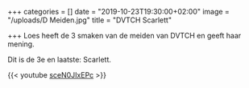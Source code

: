 +++
categories = []
date = "2019-10-23T19:30:00+02:00"
image = "/uploads/D Meiden.jpg"
title = "DVTCH Scarlett"

+++
Loes heeft de 3 smaken van de meiden van DVTCH en geeft haar mening. 

Dit is de 3e en laatste: Scarlett.

{{< youtube [sceN0JIxEPc](https://youtu.be/sceN0JIxEPc) >}}
